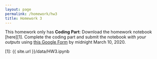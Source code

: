 ```yaml
---
layout: page
permalink: /homework/hw3
title: Homework 3
---
```


This homework only has **Coding Part**: Download the homework notebook [here][1]. Complete the coding part and submit the notebook _with your outputs_ using [this Google Form](https://forms.gle/EP6rB2cKhWFTZngk6) by midnight March 10, 2020.

[1]: {{ site.url }}/data/HW3.ipynb
